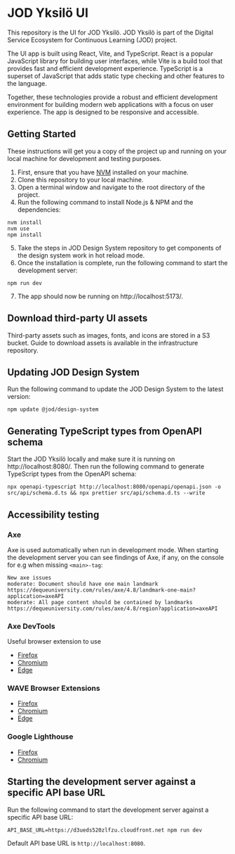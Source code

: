 # JOD Yksilö UI

This repository is the UI for JOD Yksilö. JOD Yksilö is part of the Digital Service Ecosystem for Continuous Learning (JOD) project.

The UI app is built using React, Vite, and TypeScript. React is a popular JavaScript library for building user interfaces, while Vite is a build tool that provides fast and efficient development experience. TypeScript is a superset of JavaScript that adds static type checking and other features to the language.

Together, these technologies provide a robust and efficient development environment for building modern web applications with a focus on user experience. The app is designed to be responsive and accessible.

## Getting Started

These instructions will get you a copy of the project up and running on your local machine for development and testing purposes.

1. First, ensure that you have [NVM](https://github.com/nvm-sh/nvm) installed on your machine.
2. Clone this repository to your local machine.
3. Open a terminal window and navigate to the root directory of the project.
4. Run the following command to install Node.js & NPM and the dependencies:

```shell
nvm install
nvm use
npm install
```

5. Take the steps in JOD Design System repository to get components of the design system work in hot reload mode.
6. Once the installation is complete, run the following command to start the development server:

```shell
npm run dev
```

7. The app should now be running on http://localhost:5173/.

## Download third-party UI assets

Third-party assets such as images, fonts, and icons are stored in a S3 bucket. Guide to download assets is available in the infrastructure repository.

## Updating JOD Design System

Run the following command to update the JOD Design System to the latest version:

```shell
npm update @jod/design-system
```

## Generating TypeScript types from OpenAPI schema

Start the JOD Yksilö locally and make sure it is running on http://localhost:8080/. Then run the following command to generate TypeScript types from the OpenAPI schema:

```shell
npx openapi-typescript http://localhost:8080/openapi/openapi.json -o src/api/schema.d.ts && npx prettier src/api/schema.d.ts --write
```

## Accessibility testing

### Axe

Axe is used automatically when run in development mode.
When starting the development server you can see findings of Axe, if any, on the console for e.g when missing `<main>-tag`:

```
New axe issues
moderate: Document should have one main landmark https://dequeuniversity.com/rules/axe/4.8/landmark-one-main?application=axeAPI
moderate: All page content should be contained by landmarks https://dequeuniversity.com/rules/axe/4.8/region?application=axeAPI
```

### Axe DevTools

Useful browser extension to use

- [Firefox](https://addons.mozilla.org/en-US/firefox/addon/axe-devtools/)
- [Chromium](https://chromewebstore.google.com/detail/axe-devtools-web-accessib/lhdoppojpmngadmnindnejefpokejbdd)
- [Edge](https://microsoftedge.microsoft.com/addons/detail/axe-devtools-web-access/kcenlimkmjjkdfcaleembgmldmnnlfkn)

### WAVE Browser Extensions

- [Firefox](https://addons.mozilla.org/en-US/firefox/addon/wave-accessibility-tool/)
- [Chromium](https://chrome.google.com/webstore/detail/wave-evaluation-tool/jbbplnpkjmmeebjpijfedlgcdilocofh)
- [Edge](https://microsoftedge.microsoft.com/addons/detail/wave-evaluation-tool/khapceneeednkiopkkbgkibbdoajpkoj)

### Google Lighthouse

- [Firefox](https://addons.mozilla.org/en-US/firefox/addon/google-lighthouse/)
- [Chromium](https://chromewebstore.google.com/detail/lighthouse/blipmdconlkpinefehnmjammfjpmpbjk)

## Starting the development server against a specific API base URL

Run the following command to start the development server against a specific API base URL:

```shell
API_BASE_URL=https://d3ueds520zlfzu.cloudfront.net npm run dev
```

Default API base URL is `http://localhost:8080`.
